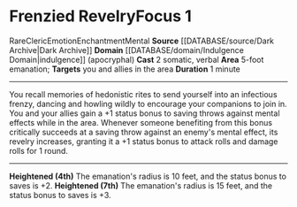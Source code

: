 ﻿---
actions: '[two-actions]'
area: 5-foot emanation
bloodline: null
component:
- Somatic
- Verbal
cost: null
deity: null
domain: null
duration: 1 minute
element: null
heighten: 4th, 7th
heighten_level: 1, 4, 7
id: '1169'
lesson: null
level: '1'
mystery: null
name: Frenzied Revelry
patron_theme: null
range: null
rarity: Rare
requirement: null
rus_type_level: null
saving_throw: null
school: Enchantment
source: '[[DATABASE/source/Dark Archive|Dark Archive]]'
target: you and allies in the area
tradition: null
trait:
- '[[DATABASE/trait/Cleric|Cleric]]'
- '[[DATABASE/trait/Emotion|Emotion]]'
- '[[DATABASE/trait/Enchantment|Enchantment]]'
- '[[DATABASE/trait/Mental|Mental]]'
- '[[DATABASE/trait/Rare|Rare]]'
trigger: null
type: Focus

---
# Frenzied Revelry<span class="item-type">Focus 1</span>

<span class="trait-rare item-trait">Rare</span><span class="item-trait">Cleric</span><span class="item-trait">Emotion</span><span class="item-trait">Enchantment</span><span class="item-trait">Mental</span>
**Source** [[DATABASE/source/Dark Archive|Dark Archive]]
**Domain** [[DATABASE/domain/Indulgence Domain|indulgence]] (apocryphal)
**Cast** <span class="action-icon">2</span> somatic, verbal
**Area** 5-foot emanation; **Targets** you and allies in the area
**Duration** 1 minute

---
You recall memories of hedonistic rites to send yourself into an infectious frenzy, dancing and howling wildly to encourage your companions to join in. You and your allies gain a +1 status bonus to saving throws against mental effects while in the area. Whenever someone benefiting from this bonus critically succeeds at a saving throw against an enemy's mental effect, its revelry increases, granting it a +1 status bonus to attack rolls and damage rolls for 1 round.

---
**Heightened (4th)** The emanation's radius is 10 feet, and the status bonus to saves is +2.
**Heightened (7th)** The emanation's radius is 15 feet, and the status bonus to saves is +3.